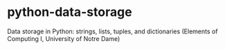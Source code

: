 # python-data-storage
Data storage in Python: strings, lists, tuples, and dictionaries (Elements of Computing I, University of Notre Dame)
